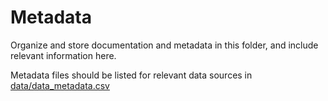 # Metadata
Organize and store documentation and metadata in this folder, and include relevant information here.

Metadata files should be listed for relevant data sources in [data/data_metadata.csv](../data_metadata.csv)
